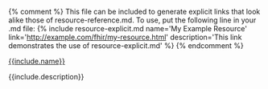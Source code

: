 {% comment %}
This file can be included to generate explicit links that look alike those of resource-reference.md.
To use, put the following line in your .md file:
{% include resource-explicit.md name='My Example Resource' link='http://example.com/fhir/my-resource.html' description='This link demonstrates the use of resource-explicit.md' %}
{% endcomment %}
<tr>
  <td>
    <a href="{{include.link}}">{{include.name}}</a>
  </td>
  <td>
    <p>{{include.description}}</p>
  </td>
</tr>
